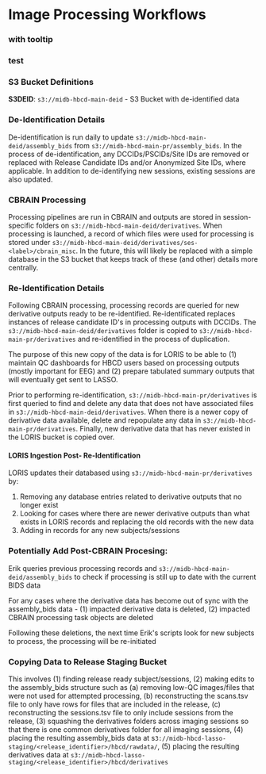 # Image Processing Workflows

<object type="image/svg+xml" data="../procWF.drawio.svg" width="100%" height="600px"></object>



### with tooltip

<object type="image/svg+xml" data="../procWF_tooltip.drawio.svg" width="100%" height="600px"></object>

### test
<object type="image/svg+xml" data="../test.drawio.svg" width="100%" height="600px"></object>


<object type="image/svg+xml" data="../test2.drawio.svg" width="100%" height="600px"></object>




### S3 Bucket Definitions
**S3DEID**: `s3://midb-hbcd-main-deid` - S3 Bucket with de-identified data 

### De-Identification Details

De-identification is run daily to update `s3://midb-hbcd-main-deid/assembly_bids` from `s3://midb-hbcd-main-pr/assembly_bids`. In the process of de-identification, any DCCIDs/PSCIDs/Site IDs are removed or replaced with Release Candidate IDs and/or Anonymized Site IDs, where applicable. In addition to de-identifying new sessions, existing sessions are also updated.

### CBRAIN Processing

Processing pipelines are run in CBRAIN and outputs are stored in session-specific folders on `s3://midb-hbcd-main-deid/derivatives`. When processing is launched, a record of which files were used for processing is stored under `s3://midb-hbcd-main-deid/derivatives/ses-<label>/cbrain_misc`. In the future, this will likely be replaced with a simple database in the S3 bucket that keeps track of these (and other) details more centrally.

### Re-Identification Details

Following CBRAIN processing, processing records are queried for new derivative outputs ready to be re-identified. Re-identificated replaces instances of release candidate ID's in processing outputs with DCCIDs. The `s3://midb-hbcd-main-deid/derivatives` folder is copied to `s3://midb-hbcd-main-pr/derivatives` and re-identified in the process of duplication. 

The purpose of this new copy of the data is for LORIS to be able to (1) maintain QC dashboards for HBCD users based on processing outputs (mostly important for EEG) and (2) prepare tabulated summary outputs that will eventually get sent to LASSO.

Prior to performing re-identification, `s3://midb-hbcd-main-pr/derivatives` is first queried to find and delete any data that does not have associated files in `s3://midb-hbcd-main-deid/derivatives`. When there is a newer copy of derivative data available, delete and repopulate any data in `s3://midb-hbcd-main-pr/derivatives`. Finally, new derivative data that has never existed in the LORIS bucket is copied over.

#### LORIS Ingestion Post- Re-Identification
LORIS updates their databased using `s3://midb-hbcd-main-pr/derivatives` by:

1. Removing any database entries related to derivative outputs that no longer exist
2. Looking for cases where there are newer derivative outputs than what exists in LORIS records and replacing the old records with the new data
3. Adding in records for any new subjects/sessions

### Potentially Add Post-CBRAIN Procesing: 

Erik queries previous processing records and `s3://midb-hbcd-main-deid/assembly_bids` to check if processing is still up to date with the current BIDS data

For any cases where the derivative data has become out of sync with the assembly_bids data - (1) impacted derivative data is deleted, (2) impacted CBRAIN processing task objects are deleted

Following these deletions, the next time Erik's scripts look for new subjects to process, the processing will be re-initiated

### Copying Data to Release Staging Bucket
This involves (1) finding release ready subject/sessions, (2) making edits to the assembly_bids structure such as (a) removing low-QC images/files that were not used for attempted processing, (b) reconstructing the scans.tsv file to only have rows for files that are included in the release, (c) reconstructing the sessions.tsv file to only include sessions from the release, (3) squashing the derivatives folders across imaging sessions so that there is one common derivatives folder for all imaging sessions, (4) placing the resulting assembly_bids data at s`3://midb-hbcd-lasso-staging/<release_identifier>/hbcd/rawdata/`, (5) placing the resulting derivatives data at `s3://midb-hbcd-lasso-staging/<release_identifier>/hbcd/derivatives`